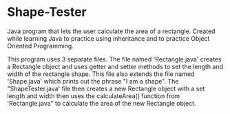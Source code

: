 # Shape-Tester
Java program that lets the user calculate the area of a rectangle. Created while learning Java to practice using inheritance and to 
practice Object Oriented Programming. 

This program uses 3 separate files. The file named 'Rectangle.java' creates a Rectangle object and uses getter and setter methods to 
set the length and width of the rectangle shape. This file also extends the file named 'Shape.java' which 
prints out the phrase "I am a shape". 
The "ShapeTester.java' file then creates a new Rectangle object with a set length and width then uses the calculateArea() function from 'Rectangle.java" to calculate the area of the new Rectangle object.
